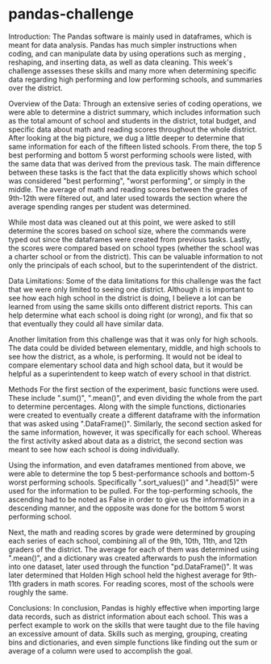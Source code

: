 # pandas-challenge

Introduction: 
The Pandas software is mainly used in dataframes, which is meant for data analysis. Pandas has much simpler instructions when coding, and can manipulate data by using operations such as merging , reshaping, and inserting data, as well as data cleaning. This week's challenge assesses these skills and many more when determining specific data regarding high performing and low performing schools, and summaries over the district.  

Overview of the Data:
Through an extensive series of coding operations, we were able to determine a district summary, which includes information such as the total amount of school and students in the district, total budget, and specific data about math and reading scores throughout the whole district. After looking at the big picture, we dug a little deeper to determine that same information for each of the fifteen listed schools. From there, the top 5 best performing and bottom 5 worst performing schools were listed, with the same data that was derived from the previous task. The main difference between these tasks is the fact that the data explicitly shows which school was considered "best performing", "worst performing", or simply in the middle. The average of math and reading scores between the grades of 9th-12th were filtered out, and later used towards the section where the average spending ranges per student was determined.

While most data was cleaned out at this point, we were asked to still determine the scores based on school size, where the commands were typed out since the dataframes were created from previous tasks. Lastly, the scores were compared based on school types (whether the school was a charter school or from the district). This can be valuable information to not only the principals of each school, but to the superintendent of the district. 

Data Limitations:
Some of the data limitations for this challenge was the fact that we were only limited to seeing one district. Although it is important to see how each high school in the district is doing, I believe a lot can be learned from using the same skills onto different district reports. This can help determine what each school is doing right (or wrong), and fix that so that eventually they could all have similar data. 

Another limitation from this challenge was that it was only for high schools. The data could be divided between elementary, middle, and high schools to see how the district, as a whole, is performing. It would not be ideal to compare elementary school data and high school data, but it would be helpful as a superintendent to keep watch of every school in that district.

Methods
For the first section of the experiment, basic functions were used. These include ".sum()", ".mean()", and even dividing the whole from the part to determine percentages. Along with the simple functions, dictionaries were created to eventually create a different dataframe with the information that was asked using ".DataFrame()". Similarly, the second section asked for the same information, however, it was specifically for each school. Whereas the first activity asked about data as a district, the second section was meant to see how each school is doing individually.

Using the information, and even dataframes mentioned from above, we were able to determine the top 5 best-performance schools and bottom-5 worst performing schools. Specifically ".sort_values()" and ".head(5)" were used for the information to be pulled. For the top-performing schools, the ascending had to be noted as False in order to give us the information in a descending manner, and the opposite was done for the bottom 5 worst performing school.

Next, the math and reading scores by grade were determined by grouping each series of each school, combining all of the 9th, 10th, 11th, and 12th graders of the district. The average for each of them was determined using ".mean()", and a dictionary was created afterwards to push the information into one dataset, later used through the function "pd.DataFrame()". It was later determined that Holden High school held the highest average for 9th-11th graders in math scores. For reading scores, most of the schools were roughly the same. 

Conclusions:
In conclusion, Pandas is highly effective when importing large data records, such as district information about each school. This was a perfect example to work on the skills that were taught due to the file having an excessive amount of data. Skills such as merging, grouping, creating bins and dictionaries, and even simple functions like finding out the sum or average of a column were used to accomplish the goal. 
